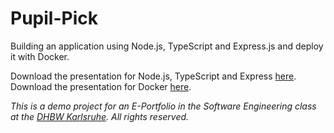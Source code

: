 # Pupil-Pick
Building an application using Node.js, TypeScript and Express.js and deploy it with Docker.

Download the presentation for Node.js, TypeScript and Express [here](https://github.com/Ordinateur-Hack/pupil-pick/raw/master/Node.js%20Pupil%20Pick%20compressed.pptx).<br>
Download the presentation for Docker [here](https://github.com/marcauberer/pupil-pick/raw/master/Docker%20Pupil%20Pick%20compressed.pptx).

*This is a demo project for an E-Portfolio in the Software Engineering class at the [DHBW Karlsruhe](https://www.karlsruhe.dhbw.de/startseite.html). All rights reserved.*
